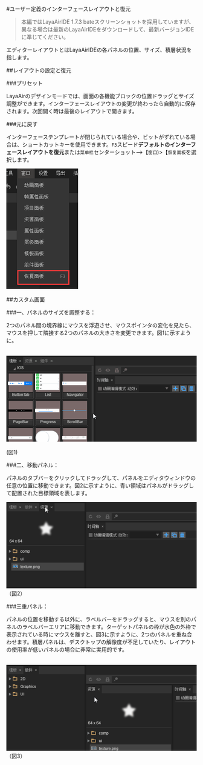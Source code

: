 #ユーザー定義のインターフェースレイアウトと復元

>本編ではLayaAirIDE 1.7.3 bateスクリーンショットを採用していますが、異なる場合は最新のLayaAirIDEをダウンロードして、最新バージョンIDEに準じてください。



エディターレイアウトとはLayaAirIDEの各パネルの位置、サイズ、積層状況を指します。



##レイアウトの設定と復元

###プリセット

LayaAirのデザインモードでは、画面の各機能ブロックの位置ドラッグとサイズ調整ができます。インターフェースレイアウトの変更が終わったら自動的に保存されます。次回開く時は最後のレイアウトで開きます。

###元に戻す

インターフェーステンプレートが閉じられている場合や、ビットがずれている場合は、ショートカットキーを使用できます。`F3`スピード**デフォルトのインターフェースレイアウトを復元**または`菜单栏`センターショット-->【`窗口`)>【`恢复面板`を選択します。

![图片](img/0.png) 















##カスタム画面

###一、パネルのサイズを調整する：

2つのパネル間の境界線にマウスを浮遊させ、マウスポインタの変化を見たら、マウスを押して隣接する2つのパネルの大きさを変更できます。図1に示すように。



​	![图片](img/1.gif)<br/>

(図1)




###二、移動パネル：

パネルのタブバーをクリックしてドラッグして、パネルをエディタウィンドウの任意の位置に移動できます。図2に示すように、青い領域はパネルがドラッグして配置された目標領域を表します。

​![图片1.png](img/2.gif)<br/>
（図2）



 



###三重パネル：

パネルの位置を移動する以外に、ラベルバーをドラッグすると、マウスを別のパネルのラベルバーエリアに移動できます。ターゲットパネルの枠が水色の外枠で表示されている時にマウスを離すと、図3に示すように、2つのパネルを重ね合わせます。積層パネルは、デスクトップの解像度が不足していたり、レイアウトの使用率が低いパネルの場合に非常に実用的です。



​	![图片1.png](img/3.gif)<br/>
（図3）


